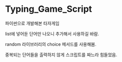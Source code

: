 # Typing_Game_Script
파이썬으로 개발해본 타자게임

list에 넣어둔 단어만 나오니 추가해서 사용하길 바람.

random 라이브러리의 choice 메서드를 사용해봄.

중복되는 단어들을 출력하지 않게 스크립트를 짜느라 힘들었음.
